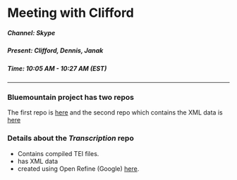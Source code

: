 # Meeting with Clifford
  
##### Channel: Skype  
##### Present: Clifford, Dennis, Janak  
##### Time: 10:05 AM - 10:27 AM (EST) 

 ----

### Bluemountain project has two repos  
The first repo is [here](https://github.com/pulibrary/BlueMountain) and the second repo which contains the XML data is [here](https://github.com/cwulfman/bluemountain-transcriptions)  
  
### Details about the _**Transcription**_ repo  
  - Contains compiled TEI files.  
  - has XML data  
  - created using Open Refine (Google) [here](http://openrefine.org/).
